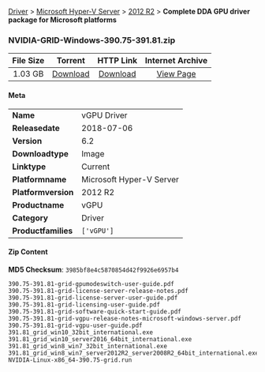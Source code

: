 
[Driver](/README.md)  >  [Microsoft Hyper-V Server](/index/Driver/Microsoft_Hyper-V_Server.md)  >  [2012 R2](/index/Driver/Microsoft_Hyper-V_Server/2012_R2.md)  >  **Complete DDA GPU driver package for Microsoft platforms**


### NVIDIA-GRID-Windows-390.75-391.81.zip

| **File Size** | **Torrent**  | **HTTP Link** | **Internet Archive** |
|:-------------:|:------------:|:-------------:|:--------------------:|
| 1.03 GB |  [Download](https://archive.org/download/nvgpu_NVIDIA-GRID-Windows-390.75-391.81.zip_ujhgee1e/nvgpu_NVIDIA-GRID-Windows-390.75-391.81.zip_ujhgee1e_archive.torrent)       | [Download](https://archive.org/compress/nvgpu_NVIDIA-GRID-Windows-390.75-391.81.zip_ujhgee1e) | [View Page](https://archive.org/details/nvgpu_NVIDIA-GRID-Windows-390.75-391.81.zip_ujhgee1e)       |

#### Meta

<table>
<tr><td><strong>Name</strong></td><td>vGPU Driver</td></tr>
<tr><td><strong>Releasedate</strong></td><td>2018-07-06</td></tr>
<tr><td><strong>Version</strong></td><td>6.2</td></tr>
<tr><td><strong>Downloadtype</strong></td><td>Image</td></tr>
<tr><td><strong>Linktype</strong></td><td>Current</td></tr>
<tr><td><strong>Platformname</strong></td><td>Microsoft Hyper-V Server</td></tr>
<tr><td><strong>Platformversion</strong></td><td>2012 R2</td></tr>
<tr><td><strong>Productname</strong></td><td>vGPU</td></tr>
<tr><td><strong>Category</strong></td><td>Driver</td></tr>
<tr><td><strong>Productfamilies</strong></td><td><code>['vGPU']</code></td></tr>
</table>

#### Zip Content

**MD5 Checksum**: `3985bf8e4c5870854d42f9926e6957b4`

```text
390.75-391.81-grid-gpumodeswitch-user-guide.pdf
390.75-391.81-grid-license-server-release-notes.pdf
390.75-391.81-grid-license-server-user-guide.pdf
390.75-391.81-grid-licensing-user-guide.pdf
390.75-391.81-grid-software-quick-start-guide.pdf
390.75-391.81-grid-vgpu-release-notes-microsoft-windows-server.pdf
390.75-391.81-grid-vgpu-user-guide.pdf
391.81_grid_win10_32bit_international.exe
391.81_grid_win10_server2016_64bit_international.exe
391.81_grid_win8_win7_32bit_international.exe
391.81_grid_win8_win7_server2012R2_server2008R2_64bit_international.exe
NVIDIA-Linux-x86_64-390.75-grid.run
```